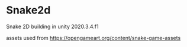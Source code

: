 # Snake2d
Snake 2D
 building in unity 2020.3.4.f1
 
 assets used from https://opengameart.org/content/snake-game-assets
